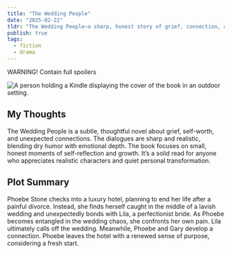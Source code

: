```yaml
---
title: "The Wedding People"
date: "2025-02-22"
tldr: "The Wedding People—a sharp, honest story of grief, connection, and starting over."
publish: true
tags:
  - fiction
  - drama
---
```


WARNING! Contain full spoilers

![A person holding a Kindle displaying the cover of the book in an outdoor setting.](/posts/2025-0222-the-wedding-people.webp)

## My Thoughts
The Wedding People is a subtle, thoughtful novel about grief, self-worth, and unexpected connections. The dialogues are sharp and realistic, blending dry humor with emotional depth. 
The book focuses on small, honest moments of self-reflection and growth. It’s a solid read for anyone who appreciates realistic characters and quiet personal transformation.

## Plot Summary
Phoebe Stone checks into a luxury hotel, planning to end her life after a painful divorce. Instead, she finds herself caught in the middle of a lavish wedding and unexpectedly bonds with Lila, a perfectionist bride.
As Phoebe becomes entangled in the wedding chaos, she confronts her own pain. Lila ultimately calls off the wedding. Meanwhile, Phoebe and Gary develop a connection. Phoebe leaves the hotel with a renewed sense of purpose, considering a fresh start.